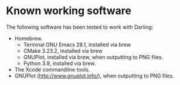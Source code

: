 # Known working software
The following software has been tested to work with Darling:

- Homebrew.
  - Terminal GNU Emacs 28.1, installed via brew
  - CMake 3.23.2, installed via brew
  - GNUPlot, installed via brew, when outputting to PNG files.
  - Python 3.9, installed via brew.
- The Xcode commandline tools.
- GNUPlot (http://www.gnuplot.info/), when outputting to PNG files.

